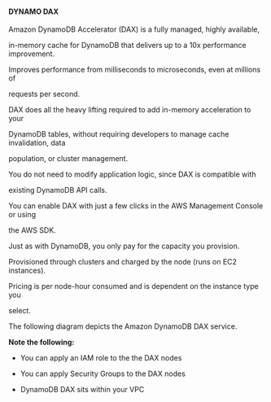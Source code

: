#### DYNAMO DAX


Amazon DynamoDB Accelerator (DAX) is a fully managed, highly available,

in-memory cache for DynamoDB that delivers up to a 10x performance improvement.


Improves performance from milliseconds to microseconds, even at millions of

requests per second.


DAX does all the heavy lifting required to add in-memory acceleration to your

DynamoDB tables, without requiring developers to manage cache invalidation, data

population, or cluster management.


You do not need to modify application logic, since DAX is compatible with

existing DynamoDB API calls.


You can enable DAX with just a few clicks in the AWS Management Console or using

the AWS SDK.


Just as with DynamoDB, you only pay for the capacity you provision.


Provisioned through clusters and charged by the node (runs on EC2 instances).


Pricing is per node-hour consumed and is dependent on the instance type you

select.


The following diagram depicts the Amazon DynamoDB DAX service.


**Note the following:**


- You can apply an IAM role to the the DAX nodes



- You can apply Security Groups to the DAX nodes

- DynamoDB DAX sits within your VPC

